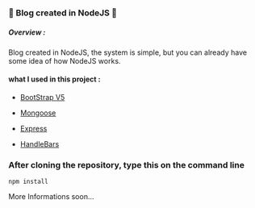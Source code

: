 ### 🚀 Blog created in NodeJS 🚀

##### Overview : 

Blog created in NodeJS, the system is simple, but you can already have some idea of ​​how NodeJS works.

#### what I used in this project :

* [BootStrap V5](https://getbootstrap.com/)

* [Mongoose](https://mongoosejs.com/)

* [Express](https://expressjs.com/)

* [HandleBars](https://handlebarsjs.com/)


### After cloning the repository, type this on the command line
```
npm install
```

More Informations soon...
